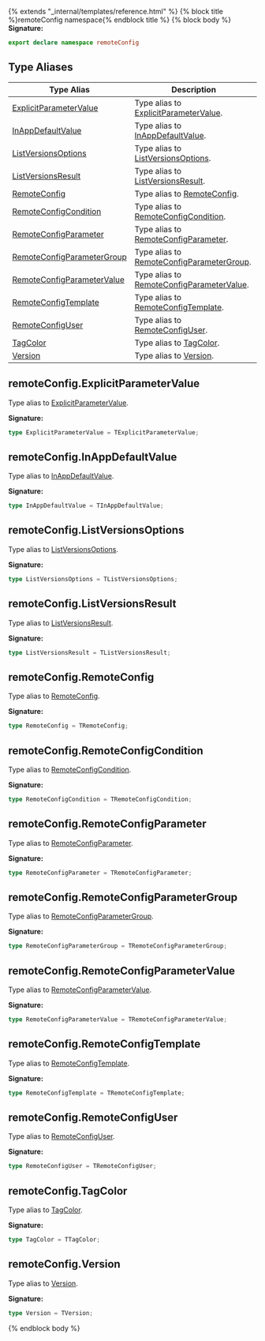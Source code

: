{% extends "_internal/templates/reference.html" %}
{% block title %}remoteConfig namespace{% endblock title %}
{% block body %}
<b>Signature:</b>

```typescript
export declare namespace remoteConfig 
```

## Type Aliases

|  Type Alias | Description |
|  --- | --- |
|  [ExplicitParameterValue](./firebase-admin.remoteconfig_n.md#remoteconfigexplicitparametervalue) | Type alias to [ExplicitParameterValue](./firebase-admin.remote-config.explicitparametervalue.md#explicitparametervalue_interface)<!-- -->. |
|  [InAppDefaultValue](./firebase-admin.remoteconfig_n.md#remoteconfiginappdefaultvalue) | Type alias to [InAppDefaultValue](./firebase-admin.remote-config.inappdefaultvalue.md#inappdefaultvalue_interface)<!-- -->. |
|  [ListVersionsOptions](./firebase-admin.remoteconfig_n.md#remoteconfiglistversionsoptions) | Type alias to [ListVersionsOptions](./firebase-admin.remote-config.listversionsoptions.md#listversionsoptions_interface)<!-- -->. |
|  [ListVersionsResult](./firebase-admin.remoteconfig_n.md#remoteconfiglistversionsresult) | Type alias to [ListVersionsResult](./firebase-admin.remote-config.listversionsresult.md#listversionsresult_interface)<!-- -->. |
|  [RemoteConfig](./firebase-admin.remoteconfig_n.md#remoteconfigremoteconfig) | Type alias to [RemoteConfig](./firebase-admin.remote-config.remoteconfig.md#remoteconfig_class)<!-- -->. |
|  [RemoteConfigCondition](./firebase-admin.remoteconfig_n.md#remoteconfigremoteconfigcondition) | Type alias to [RemoteConfigCondition](./firebase-admin.remote-config.remoteconfigcondition.md#remoteconfigcondition_interface)<!-- -->. |
|  [RemoteConfigParameter](./firebase-admin.remoteconfig_n.md#remoteconfigremoteconfigparameter) | Type alias to [RemoteConfigParameter](./firebase-admin.remote-config.remoteconfigparameter.md#remoteconfigparameter_interface)<!-- -->. |
|  [RemoteConfigParameterGroup](./firebase-admin.remoteconfig_n.md#remoteconfigremoteconfigparametergroup) | Type alias to [RemoteConfigParameterGroup](./firebase-admin.remote-config.remoteconfigparametergroup.md#remoteconfigparametergroup_interface)<!-- -->. |
|  [RemoteConfigParameterValue](./firebase-admin.remoteconfig_n.md#remoteconfigremoteconfigparametervalue) | Type alias to [RemoteConfigParameterValue](./firebase-admin.remote-config.md#remoteconfigparametervalue)<!-- -->. |
|  [RemoteConfigTemplate](./firebase-admin.remoteconfig_n.md#remoteconfigremoteconfigtemplate) | Type alias to [RemoteConfigTemplate](./firebase-admin.remote-config.remoteconfigtemplate.md#remoteconfigtemplate_interface)<!-- -->. |
|  [RemoteConfigUser](./firebase-admin.remoteconfig_n.md#remoteconfigremoteconfiguser) | Type alias to [RemoteConfigUser](./firebase-admin.remote-config.remoteconfiguser.md#remoteconfiguser_interface)<!-- -->. |
|  [TagColor](./firebase-admin.remoteconfig_n.md#remoteconfigtagcolor) | Type alias to [TagColor](./firebase-admin.remote-config.md#tagcolor)<!-- -->. |
|  [Version](./firebase-admin.remoteconfig_n.md#remoteconfigversion) | Type alias to [Version](./firebase-admin.remote-config.version.md#version_interface)<!-- -->. |

## remoteConfig.ExplicitParameterValue

Type alias to [ExplicitParameterValue](./firebase-admin.remote-config.explicitparametervalue.md#explicitparametervalue_interface)<!-- -->.

<b>Signature:</b>

```typescript
type ExplicitParameterValue = TExplicitParameterValue;
```

## remoteConfig.InAppDefaultValue

Type alias to [InAppDefaultValue](./firebase-admin.remote-config.inappdefaultvalue.md#inappdefaultvalue_interface)<!-- -->.

<b>Signature:</b>

```typescript
type InAppDefaultValue = TInAppDefaultValue;
```

## remoteConfig.ListVersionsOptions

Type alias to [ListVersionsOptions](./firebase-admin.remote-config.listversionsoptions.md#listversionsoptions_interface)<!-- -->.

<b>Signature:</b>

```typescript
type ListVersionsOptions = TListVersionsOptions;
```

## remoteConfig.ListVersionsResult

Type alias to [ListVersionsResult](./firebase-admin.remote-config.listversionsresult.md#listversionsresult_interface)<!-- -->.

<b>Signature:</b>

```typescript
type ListVersionsResult = TListVersionsResult;
```

## remoteConfig.RemoteConfig

Type alias to [RemoteConfig](./firebase-admin.remote-config.remoteconfig.md#remoteconfig_class)<!-- -->.

<b>Signature:</b>

```typescript
type RemoteConfig = TRemoteConfig;
```

## remoteConfig.RemoteConfigCondition

Type alias to [RemoteConfigCondition](./firebase-admin.remote-config.remoteconfigcondition.md#remoteconfigcondition_interface)<!-- -->.

<b>Signature:</b>

```typescript
type RemoteConfigCondition = TRemoteConfigCondition;
```

## remoteConfig.RemoteConfigParameter

Type alias to [RemoteConfigParameter](./firebase-admin.remote-config.remoteconfigparameter.md#remoteconfigparameter_interface)<!-- -->.

<b>Signature:</b>

```typescript
type RemoteConfigParameter = TRemoteConfigParameter;
```

## remoteConfig.RemoteConfigParameterGroup

Type alias to [RemoteConfigParameterGroup](./firebase-admin.remote-config.remoteconfigparametergroup.md#remoteconfigparametergroup_interface)<!-- -->.

<b>Signature:</b>

```typescript
type RemoteConfigParameterGroup = TRemoteConfigParameterGroup;
```

## remoteConfig.RemoteConfigParameterValue

Type alias to [RemoteConfigParameterValue](./firebase-admin.remote-config.md#remoteconfigparametervalue)<!-- -->.

<b>Signature:</b>

```typescript
type RemoteConfigParameterValue = TRemoteConfigParameterValue;
```

## remoteConfig.RemoteConfigTemplate

Type alias to [RemoteConfigTemplate](./firebase-admin.remote-config.remoteconfigtemplate.md#remoteconfigtemplate_interface)<!-- -->.

<b>Signature:</b>

```typescript
type RemoteConfigTemplate = TRemoteConfigTemplate;
```

## remoteConfig.RemoteConfigUser

Type alias to [RemoteConfigUser](./firebase-admin.remote-config.remoteconfiguser.md#remoteconfiguser_interface)<!-- -->.

<b>Signature:</b>

```typescript
type RemoteConfigUser = TRemoteConfigUser;
```

## remoteConfig.TagColor

Type alias to [TagColor](./firebase-admin.remote-config.md#tagcolor)<!-- -->.

<b>Signature:</b>

```typescript
type TagColor = TTagColor;
```

## remoteConfig.Version

Type alias to [Version](./firebase-admin.remote-config.version.md#version_interface)<!-- -->.

<b>Signature:</b>

```typescript
type Version = TVersion;
```
{% endblock body %}
